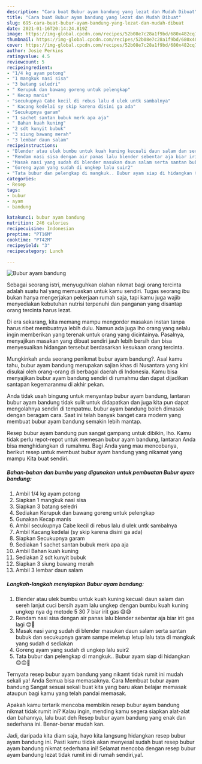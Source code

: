 ```yaml
---
description: "Cara buat Bubur ayam bandung yang lezat dan Mudah Dibuat"
title: "Cara buat Bubur ayam bandung yang lezat dan Mudah Dibuat"
slug: 695-cara-buat-bubur-ayam-bandung-yang-lezat-dan-mudah-dibuat
date: 2021-01-16T20:14:24.819Z
image: https://img-global.cpcdn.com/recipes/52b08e7c28a1f9bd/680x482cq70/bubur-ayam-bandung-foto-resep-utama.jpg
thumbnail: https://img-global.cpcdn.com/recipes/52b08e7c28a1f9bd/680x482cq70/bubur-ayam-bandung-foto-resep-utama.jpg
cover: https://img-global.cpcdn.com/recipes/52b08e7c28a1f9bd/680x482cq70/bubur-ayam-bandung-foto-resep-utama.jpg
author: Josie Perkins
ratingvalue: 4.5
reviewcount: 5
recipeingredient:
- "1/4 kg ayam potong"
- "1 mangkuk nasi sisa"
- "3 batang seledri"
- " Kerupuk dan bawang goreng untuk pelengkap"
- " Kecap manis"
- "secukupnya Cabe kecil di rebus lalu d ulek untk sambalnya"
- " Kacang kedelai sy skip karena disini ga ada"
- "Secukupnya garam"
- "1 sachet santan bubuk merk apa aja"
- " Bahan kuah kuning"
- "2 sdt kunyit bubuk"
- "3 siung bawang merah"
- "3 lembar daun salam"
recipeinstructions:
- "Blender atau ulek bumbu untuk kuah kuning kecuali daun salam dan sereh lanjut cuci bersih ayam lalu ungkep dengan bumbu kuah kuning ungkep nya dg metode 5 30 7 biar irit gas 😅😅"
- "Rendam nasi sisa dengan air panas lalu blender sebentar aja biar irit gas lagi 😊🤣"
- "Masak nasi yang sudah di blender masukan daun salam serta santan bubuk dan secukupnya garam sampe meletup letup lalu tata di mangkuk yang sudah d sediakan"
- "Goreng ayam yang sudah di ungkep lalu suir2"
- "Tata bubur dan pelengkap di mangkuk.. Bubur ayam siap di hidangkan 😊😊🙏"
categories:
- Resep
tags:
- bubur
- ayam
- bandung

katakunci: bubur ayam bandung 
nutrition: 246 calories
recipecuisine: Indonesian
preptime: "PT16M"
cooktime: "PT42M"
recipeyield: "3"
recipecategory: Lunch

---
```



![Bubur ayam bandung](https://img-global.cpcdn.com/recipes/52b08e7c28a1f9bd/680x482cq70/bubur-ayam-bandung-foto-resep-utama.jpg)

Sebagai seorang istri, menyuguhkan olahan nikmat bagi orang tercinta adalah suatu hal yang memuaskan untuk kamu sendiri. Tugas seorang ibu bukan hanya mengerjakan pekerjaan rumah saja, tapi kamu juga wajib menyediakan kebutuhan nutrisi terpenuhi dan panganan yang disantap orang tercinta harus lezat.

Di era  sekarang, kita memang mampu mengorder masakan instan tanpa harus ribet membuatnya lebih dulu. Namun ada juga lho orang yang selalu ingin memberikan yang terenak untuk orang yang dicintainya. Pasalnya, menyajikan masakan yang dibuat sendiri jauh lebih bersih dan bisa menyesuaikan hidangan tersebut berdasarkan kesukaan orang tercinta. 



Mungkinkah anda seorang penikmat bubur ayam bandung?. Asal kamu tahu, bubur ayam bandung merupakan sajian khas di Nusantara yang kini disukai oleh orang-orang di berbagai daerah di Indonesia. Kamu bisa menyajikan bubur ayam bandung sendiri di rumahmu dan dapat dijadikan santapan kegemaranmu di akhir pekan.

Anda tidak usah bingung untuk menyantap bubur ayam bandung, lantaran bubur ayam bandung tidak sulit untuk didapatkan dan juga kita pun dapat mengolahnya sendiri di tempatmu. bubur ayam bandung boleh dimasak dengan beragam cara. Saat ini telah banyak banget cara modern yang membuat bubur ayam bandung semakin lebih mantap.

Resep bubur ayam bandung pun sangat gampang untuk dibikin, lho. Kamu tidak perlu repot-repot untuk memesan bubur ayam bandung, lantaran Anda bisa menghidangkan di rumahmu. Bagi Anda yang mau mencobanya, berikut resep untuk membuat bubur ayam bandung yang nikamat yang mampu Kita buat sendiri.

<!--inarticleads1-->

##### Bahan-bahan dan bumbu yang digunakan untuk pembuatan Bubur ayam bandung:

1. Ambil 1/4 kg ayam potong
1. Siapkan 1 mangkuk nasi sisa
1. Siapkan 3 batang seledri
1. Sediakan  Kerupuk dan bawang goreng untuk pelengkap
1. Gunakan  Kecap manis
1. Ambil secukupnya Cabe kecil di rebus lalu d ulek untk sambalnya
1. Ambil  Kacang kedelai (sy skip karena disini ga ada)
1. Siapkan Secukupnya garam
1. Sediakan 1 sachet santan bubuk merk apa aja
1. Ambil  Bahan kuah kuning
1. Sediakan 2 sdt kunyit bubuk
1. Siapkan 3 siung bawang merah
1. Ambil 3 lembar daun salam




<!--inarticleads2-->

##### Langkah-langkah menyiapkan Bubur ayam bandung:

1. Blender atau ulek bumbu untuk kuah kuning kecuali daun salam dan sereh lanjut cuci bersih ayam lalu ungkep dengan bumbu kuah kuning ungkep nya dg metode 5 30 7 biar irit gas 😅😅
1. Rendam nasi sisa dengan air panas lalu blender sebentar aja biar irit gas lagi 😊🤣
1. Masak nasi yang sudah di blender masukan daun salam serta santan bubuk dan secukupnya garam sampe meletup letup lalu tata di mangkuk yang sudah d sediakan
1. Goreng ayam yang sudah di ungkep lalu suir2
1. Tata bubur dan pelengkap di mangkuk.. Bubur ayam siap di hidangkan 😊😊🙏




Ternyata resep bubur ayam bandung yang nikamt tidak rumit ini mudah sekali ya! Anda Semua bisa memasaknya. Cara Membuat bubur ayam bandung Sangat sesuai sekali buat kita yang baru akan belajar memasak ataupun bagi kamu yang telah pandai memasak.

Apakah kamu tertarik mencoba membikin resep bubur ayam bandung nikmat tidak rumit ini? Kalau ingin, mending kamu segera siapkan alat-alat dan bahannya, lalu buat deh Resep bubur ayam bandung yang enak dan sederhana ini. Benar-benar mudah kan. 

Jadi, daripada kita diam saja, hayo kita langsung hidangkan resep bubur ayam bandung ini. Pasti kamu tiidak akan menyesal sudah buat resep bubur ayam bandung nikmat sederhana ini! Selamat mencoba dengan resep bubur ayam bandung lezat tidak rumit ini di rumah sendiri,ya!.

